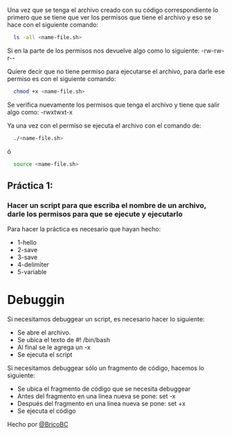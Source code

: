 Una vez que se tenga el archivo creado con su código correspondiente lo primero que se tiene que ver los permisos que tiene el archivo y eso se hace con el siguiente comando:

```bash
  ls -all <name-file.sh>
```
Si en la parte de los permisos nos devuelve algo como lo siguiente:
-rw-rw-r--

Quiere decir que no tiene permiso para ejecutarse el archivo, para darle ese permiso es con el siguiente comando:
```bash
  chmod +x <name-file.sh>
```
Se verifica nuevamente los permisos que tenga el archivo y tiene que salir algo como:
-rwxtwxt-x

Ya una vez con el permiso se ejecuta el archivo con el comando de:
```bash
  ./<name-file.sh>
```
ó
```bash
  source <name-file.sh>
```

## Práctica 1:
### Hacer un script para que escriba el nombre de un archivo, darle los permisos para que se ejecute y ejecutarlo
Para hacer la práctica  es necesario que hayan hecho:
- 1-hello
- 2-save
- 3-save
- 4-delimiter
- 5-variable

# Debuggin
Si necesitamos debuggear un script, es necesario hacer lo siguiente:
- Se abre el archivo.
- Se ubica el texto de \#! /bin/bash
- Al final se le agrega un -x
- Se ejecuta el script


Si necesitamos debuggear sólo un fragmento de código, hacemos lo siguiente:
- Se ubica el fragmento de código que se necesita debuggear
- Antes del fragmento en una linea nueva se pone: set -x
- Después del fragmento en una linea nueva se pone: set +x
- Se ejecuta el código





Hecho por [@BricoBC](https://github.com/BricoBC)